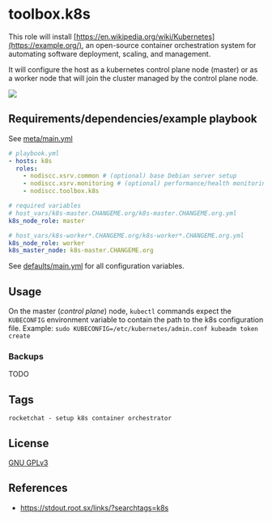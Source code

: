 # toolbox.k8s

This role will install [https://en.wikipedia.org/wiki/Kubernetes](https://example.org/), an open-source container orchestration system for automating software deployment, scaling, and management.

It will configure the host as a kubernetes control plane node (master) or as a worker node that will join the cluster managed by the control plane node.

![](https://upload.wikimedia.org/wikipedia/commons/thumb/3/39/Kubernetes_logo_without_workmark.svg/84px-Kubernetes_logo_without_workmark.svg.png)

## Requirements/dependencies/example playbook

See [meta/main.yml](meta/main.yml)

```yaml
# playbook.yml
- hosts: k8s
  roles:
    - nodiscc.xsrv.common # (optional) base Debian server setup
    - nodiscc.xsrv.monitoring # (optional) performance/health monitoring
    - nodiscc.toolbox.k8s

# required variables
# host_vars/k8s-master.CHANGEME.org/k8s-master.CHANGEME.org.yml
k8s_node_role: master

# host_vars/k8s-worker*.CHANGEME.org/k8s-worker*.CHANGEME.org.yml
k8s_node_role: worker
k8s_master_node: k8s-master.CHANGEME.org
```

See [defaults/main.yml](defaults/main.yml) for all configuration variables.


## Usage

On the master (_control plane_) node, `kubectl` commands expect the `KUBECONFIG` environment variable to contain the path to the k8s configuration file. Example: `sudo KUBECONFIG=/etc/kubernetes/admin.conf kubeadm token create`


### Backups

TODO

## Tags

<!--BEGIN TAGS LIST-->
```
rocketchat - setup k8s container orchestrator
```
<!--END TAGS LIST-->


## License

[GNU GPLv3](../../LICENSE)


## References

- https://stdout.root.sx/links/?searchtags=k8s

